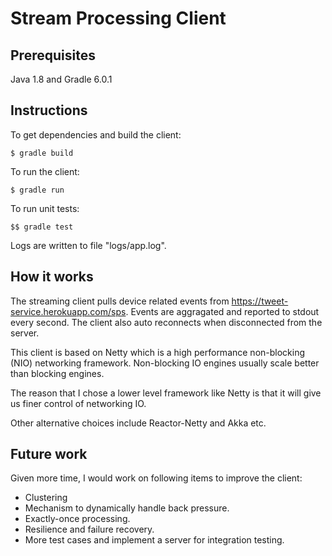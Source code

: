 # Stream Processing Client
## Prerequisites
Java 1.8 and Gradle 6.0.1

## Instructions
To get dependencies and build the client:
```code
$ gradle build
```
To run the client:
```code
$ gradle run
```

To run unit tests:
```code
$$ gradle test
```

Logs are written to file "logs/app.log".

## How it works
The streaming client pulls device related events from https://tweet-service.herokuapp.com/sps.
Events are aggragated and reported to stdout every second.
The client also auto reconnects when disconnected from the server.

This client is based on Netty which is a high performance non-blocking (NIO) networking framework.
Non-blocking IO engines usually scale better than blocking engines.

The reason that I chose a lower level framework like Netty is that it will give us finer control of networking IO.

Other alternative choices include Reactor-Netty and Akka etc.

## Future work
Given more time, I would work on following items to improve the client:
- Clustering
- Mechanism to dynamically handle back pressure.
- Exactly-once processing.
- Resilience and failure recovery.
- More test cases and implement a server for integration testing.
